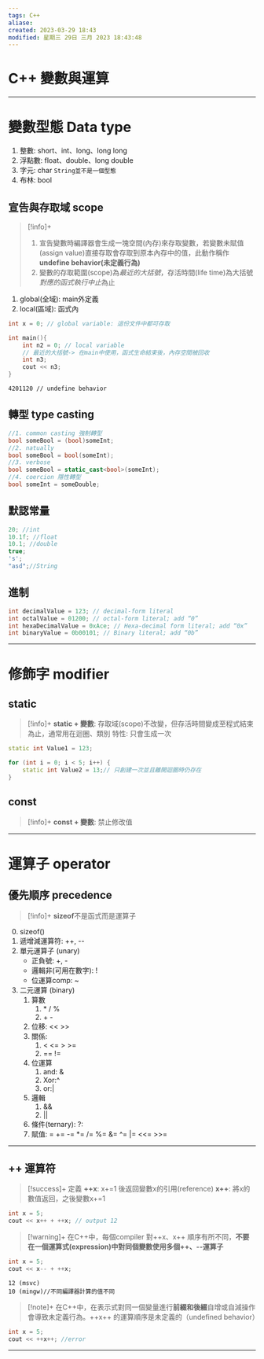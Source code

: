 ```yaml
---
tags: C++ 
aliase: 
created: 2023-03-29 18:43
modified: 星期三 29日 三月 2023 18:43:48
---
```


# C++ 變數與運算
***
# 變數型態 Data type
1. 整數: short、int、long、long long
2. 浮點數: float、double、long double
3. 字元: char `String並不是一個型態`
4. 布林: bool

## 宣告與存取域 scope
>[!info]+
>1. 宣告變數時編譯器會生成一塊空間(內存)來存取變數，若變數未賦值(assign value)直接存取會存取到原本內存中的值，此動作稱作**undefine behavior(未定義行為)**
>2. 變數的存取範圍(scope)為*最近的大括號*，存活時間(life time)為大括號*對應的函式執行中止*為止


1. global(全域): main外定義
2. local(區域): 函式內

```cpp linenos title:"範例"
int x = 0; // global variable: 這份文件中都可存取

int main(){
	int n2 = 0; // local variable
	// 最近的大括號-> 在main中使用，函式生命結束後，內存空間被回收
	int n3;
	cout << n3;
}
```
```result
4201120 // undefine behavior
```

## 轉型 type casting

```cpp linenos title:"轉型"
//1. common casting 強制轉型
bool someBool = (bool)someInt;
//2. natually
bool someBool = bool(someInt);
//3. verbose
bool someBool = static_cast<bool>(someInt);
//4. coercion 隱性轉型
bool someInt = someDouble;
```

## 默認常量
```java linenos title:"Error"
20; //int
10.1f; //float
10.1; //double
true;
's';
"asd";//String
```

## 進制

```cpp linenos
int decimalValue = 123; // decimal-form literal
int octalValue = 01200; // octal-form literal; add “0”
int hexaDecimalValue = 0xAce; // Hexa-decimal form literal; add “0x”
int binaryValue = 0b00101; // Binary literal; add “0b”
```

---

# 修飾字 modifier
## static
>[!info]+
>**static + 變數**: 存取域(scope)不改變，但存活時間變成至程式結束為止，通常用在迴圈、類別
>特性: 只會生成一次

```cpp linenos title:"示例"
static int Value1 = 123; 

for (int i = 0; i < 5; i++) {
	static int Value2 = 13;// 只創建一次並且離開迴圈時仍存在
}
```
## const
>[!info]+
>**const + 變數**: 禁止修改值


---
# 運算子 operator

## 優先順序 precedence

>[!info]+
>**sizeof**不是函式而是運算子

0. sizeof()
1. 遞增減運算符: ++, --
2. 單元運算子 (unary)
	- 正負號: +, -
	- 邏輯非(可用在數字):  !
	- 位運算comp: ~
3. 二元運算 (binary)
	1. 算數
		1. \* / % 
		2. \+ \-
	2. 位移: << >>
	3. 關係: 
		1. < <= > >=
		2. == !=
	4. 位運算
		1. and: &
		2. Xor:^
		3. or:|
	5. 邏輯
		1. &&
		2. ||
	6. 條件(ternary): ?:
	7. 賦值: = += -= \*= /= %= &= ^= |= <<= >>=

---

## ++ 運算符

>[!success]+ 定義
>**++x**: x+=1 後返回變數x的引用(reference)
>**x++**: 將x的數值返回，之後變數x+=1

```cpp linenos
int x = 5;
cout << x++ + ++x; // output 12
```

>[!warning]+
>在C++中，每個compiler 對++x、x++ 順序有所不同，**不要在一個運算式(expression)中對同個變數使用多個++、--運算子**

```cpp linenos
int x = 5;
cout << x-- + ++x;
```

```result
12 (msvc)
10 (mingw)//不同編譯器計算的值不同
```

>[!note]+
>在C++中，在表示式對同一個變量進行**前綴和後綴**自增或自減操作會導致未定義行為。++x++ 的運算順序是未定義的（undefined behavior）

```cpp linenos
int x = 5;
cout << ++x++; //error
```


---


